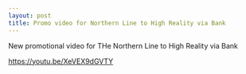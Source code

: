 ```yaml
---
layout: post
title: Promo video for Northern Line to High Reality via Bank
---
```


New promotional video for THe Northern Line to High Reality via Bank

https://youtu.be/XeVEX9dGVTY
